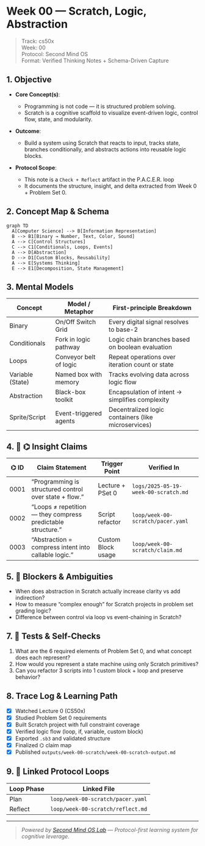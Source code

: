 # Week 00 — Scratch, Logic, Abstraction

> Track: cs50x  
> Week: 00  
> Protocol: Second Mind OS  
> Format: Verified Thinking Notes + Schema-Driven Capture

## 1. Objective

- **Core Concept(s)**:

  - Programming is not code — it is structured problem solving.
  - Scratch is a cognitive scaffold to visualize event-driven logic, control flow, state, and modularity.

- **Outcome**:

  - Build a system using Scratch that reacts to input, tracks state, branches conditionally, and abstracts actions into reusable logic blocks.

- **Protocol Scope**:
  - This note is a `Check + Reflect` artifact in the P.A.C.E.R. loop
  - It documents the structure, insight, and delta extracted from Week 0 + Problem Set 0.

## 2. Concept Map & Schema

```mermaid
graph TD
  A[Computer Science] --> B[Information Representation]
  B --> B1[Binary → Number, Text, Color, Sound]
  A --> C[Control Structures]
  C --> C1[Conditionals, Loops, Events]
  A --> D[Abstraction]
  D --> D1[Custom Blocks, Reusability]
  A --> E[Systems Thinking]
  E --> E1[Decomposition, State Management]
```

## 3. Mental Models

| Concept          | Model / Metaphor       | First-principle Breakdown                           |
| ---------------- | ---------------------- | --------------------------------------------------- |
| Binary           | On/Off Switch Grid     | Every digital signal resolves to base-2             |
| Conditionals     | Fork in logic pathway  | Logic chain branches based on boolean evaluation    |
| Loops            | Conveyor belt of logic | Repeat operations over iteration count or state     |
| Variable (State) | Named box with memory  | Tracks evolving data across logic flow              |
| Abstraction      | Black-box toolkit      | Encapsulation of intent → simplifies complexity     |
| Sprite/Script    | Event-triggered agents | Decentralized logic containers (like microservices) |

## 4. 📣 ⌬ Insight Claims

| ⌬ ID | Claim Statement                                             | Trigger Point      | Verified In                          |
| ---- | ----------------------------------------------------------- | ------------------ | ------------------------------------ |
| 0001 | “Programming is structured control over state + flow.”      | Lecture + PSet 0   | `logs/2025-05-19-week-00-scratch.md` |
| 0002 | “Loops ≠ repetition — they compress predictable structure.” | Script refactor    | `loop/week-00-scratch/pacer.yaml`    |
| 0003 | “Abstraction = compress intent into callable logic.”        | Custom Block usage | `loop/week-00-scratch/claim.md`      |

## 5. 🚧 Blockers & Ambiguities

- When does abstraction in Scratch actually increase clarity vs add indirection?
- How to measure “complex enough” for Scratch projects in problem set grading logic?
- Difference between control via loop vs event-chaining in Scratch?

## 7. 🧪 Tests & Self-Checks

1. What are the 6 required elements of Problem Set 0, and what concept does each represent?
2. How would you represent a state machine using only Scratch primitives?
3. Can you refactor 3 scripts into 1 custom block + loop and preserve behavior?

## 8. Trace Log & Learning Path

- [x] Watched Lecture 0 (CS50x)
- [x] Studied Problem Set 0 requirements
- [x] Built Scratch project with full constraint coverage
- [x] Verified logic flow (loop, if, variable, custom block)
- [x] Exported `.sb3` and validated structure
- [x] Finalized ⌬ claim map
- [x] Published `outputs/week-00-scratch/week-00-scratch-output.md`

## 9. 🔁 Linked Protocol Loops

| Loop Phase | Linked File                       |
| ---------- | --------------------------------- |
| Plan       | `loop/week-00-scratch/pacer.yaml` |
| Reflect    | `loop/week-00-scratch/reflect.md` |

---

> _Powered by [Second Mind OS Lab](https://github.com/secondmindlab) — Protocol-first learning system for cognitive leverage._

